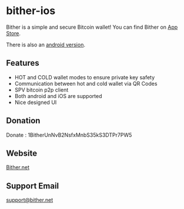 bither-ios
==========

Bither is a simple and secure Bitcoin wallet! You can find Bither on [App Store](https://itunes.apple.com/app/bither/id899478936).

There is also an [android version](https://github.com/bither/bither-android).

## Features

* HOT and COLD wallet modes to ensure private key safety
* Communication between hot and cold wallet via QR Codes
* SPV bitcoin p2p client
* Both android and iOS are supported
* Nice designed UI

## Donation

Donate : 1BitherUnNvB2NsfxMnbS35kS3DTPr7PW5

## Website

[Bither.net](http://bither.net)

## Support Email

support@bither.net
